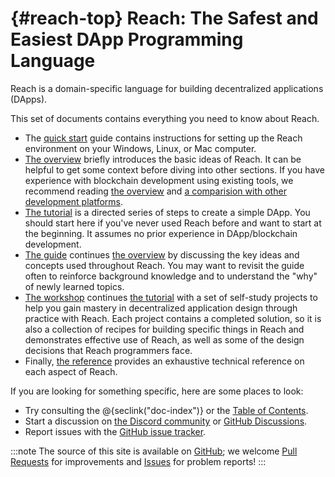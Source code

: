 # {#reach-top} Reach: The Safest and Easiest DApp Programming Language

Reach is a domain-specific language for building decentralized applications (DApps).

This set of documents contains everything you need to know about Reach.

+ The [quick start](##quickstart) guide contains instructions for setting up the Reach environment on your Windows, Linux, or Mac computer. 
+ [The overview](##overview) briefly introduces the basic ideas of Reach.
It can be helpful to get some context before diving into other sections.
If you have experience with blockchain development using existing tools, we recommend reading [the overview](##overview) and [a comparision with other development platforms](##guide-solidity).
+ [The tutorial](##tut) is a directed series of steps to create a simple DApp.
You should start here if you've never used Reach before and want to start at the beginning.
It assumes no prior experience in DApp/blockchain development.
+ [The guide](##guide) continues [the overview](##overview) by discussing the key ideas and concepts used throughout Reach.
You may want to revisit the guide often to reinforce background knowledge and to understand the "why" of newly learned topics.
+ [The workshop](##workshop) continues [the tutorial](##tut) with a set of self-study projects to help you gain mastery in decentralized application design through practice with Reach.
Each project contains a completed solution, so it is also a collection of recipes for building specific things in Reach and demonstrates effective use of Reach, as well as some of the design decisions that Reach programmers face.
+ Finally, [the reference](##ref) provides an exhaustive technical reference on each aspect of Reach.

If you are looking for something specific, here are some places to look:

+ Try consulting the @{seclink("doc-index")} or the [Table of Contents](#toc).
+ Start a discussion on [the Discord community](@{DISCORD}) or [GitHub
  Discussions](https://github.com/reach-sh/reach-lang/discussions).
+ Report issues with the [GitHub issue tracker](https://github.com/reach-sh/reach-lang/issues).

:::note
The source of this site is available on [GitHub](https://github.com/reach-sh/reach-lang/tree/master/docs);
we welcome [Pull Requests](https://github.com/reach-sh/reach-lang/pulls) for improvements and [Issues](https://github.com/reach-sh/reach-lang/issues) for problem reports!
:::

<a name="toc"></a>